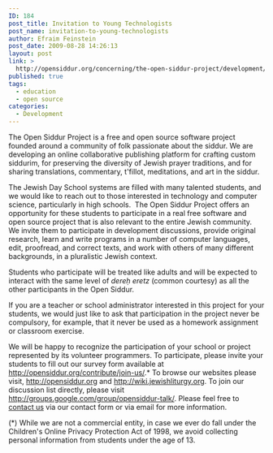 ```yaml
---
ID: 184
post_title: Invitation to Young Technologists
post_name: invitation-to-young-technologists
author: Efraim Feinstein
post_date: 2009-08-28 14:26:13
layout: post
link: >
  http://opensiddur.org/concerning/the-open-siddur-project/development/invitation-to-young-technologists/
published: true
tags:
  - education
  - open source
categories:
  - Development
---
```

The Open Siddur Project is a free and open source software project founded around a community of folk passionate about the siddur. We are developing an online collaborative publishing platform for crafting custom siddurim, for preserving the diversity of Jewish prayer traditions, and for sharing translations, commentary, t'fillot, meditations, and art in the siddur.

The Jewish Day School systems are filled with many talented students, and we would like to reach out to those interested in technology and computer science, particularly in high schools.  The Open Siddur Project offers an opportunity for these students to participate in a real free software and open source project that is also relevant to the entire Jewish community. We invite them to participate in development discussions, provide original research, learn and write programs in a number of computer languages, edit, proofread, and correct texts, and work with others of many different backgrounds, in a pluralistic Jewish context.
<div>Students who participate will be treated like adults and will be expected to interact with the same level of <em>dereḥ</em><em> eretz </em>(common courtesy) as all the other participants in the Open Siddur.

If you are a teacher or school administrator interested in this project for your students, we would just like to ask that participation in the project never be compulsory, for example, that it never be used as a homework assignment or classroom exercise.</div>
We will be happy to recognize the participation of your school or project represented by its volunteer programmers. To participate, please invite your students to fill out our survey form available at <a href="../join-us/">http://opensiddur.org/contribute/join-us/</a>.* To browse our websites please visit, <a href="../">http://opensiddur.org</a> and <a href="https://github.com/opensiddur/">http://wiki.jewishliturgy.org</a>. To join our discussion list directly, please visit <a href="http://groups.google.com/group/opensiddur-talk/">http://groups.google.com/group/opensiddur-talk/</a>. Please feel free to <a href="http://opensiddur.org/contact/" target="_self">contact us</a> via our contact form or via email for more information.

(*) While we are not a commercial entity, in case we ever do fall under the Children's Online Privacy Protection Act of 1998, we avoid collecting personal information from students under the age of 13.